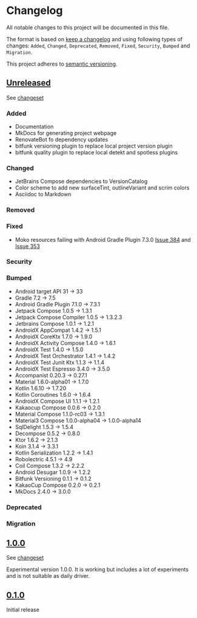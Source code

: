 # Changelog

All notable changes to this project will be documented in this file.

The format is based on [keep a changelog](http://keepachangelog.com/en/1.0.0/) and using following
types of changes: `Added`, `Changed`, `Deprecated`, `Removed`, `Fixed`, `Security`, `Bumped`
and `Migration`.

This project adheres to [semantic versioning](http://semver.org/spec/v2.0.0.html).

## [Unreleased](https://github.com/wmontwe/blueprint-mobile-kmp/releases/latest)

See [changeset](https://github.com/wmontwe/blueprint-mobile-kmp/compare/v1.0.0...main)

### Added

- Documentation
- MkDocs for generating project webpage
- RenovateBot fo dependency updates
- bitfunk versioning plugin to replace local project version plugin
- bitfunk quality plugin to replace local detekt and spotless plugins

### Changed

- JetBrains Compose dependencies to VersionCatalog
- Color scheme to add new surfaceTint, outlineVariant and scrim colors
- Asciidoc to Markdown

### Removed

### Fixed

- Moko resources failing with Android Gradle Plugin 7.3.0 [Issue 384](https://github.com/icerockdev/moko-resources/issues/384) and [Issue 353](https://github.com/icerockdev/moko-resources/issues/353)

### Security

### Bumped

- Android target API 31 -> 33
- Gradle 7.2 -> 7.5
- Android Gradle Plugin 7.1.0 -> 7.3.1
- Jetpack Compose 1.0.5 -> 1.3.1
- Jetpack Compose Compiler 1.0.5 -> 1.3.2.3
- Jetbrains Compose 1.0.1 -> 1.2.1
- AndroidX AppCompat 1.4.2 -> 1.5.1
- AndroidX CoreKtx 1.7.0 -> 1.9.0
- AndroidX Activity Compose 1.4.0 -> 1.6.1
- AndroidX Test 1.4.0 -> 1.5.0
- AndroidX Test Orchestrator 1.4.1 -> 1.4.2
- AndroidX Test Junit Ktx 1.1.3 -> 1.1.4
- AndroidX Test Espresso 3.4.0 -> 3.5.0
- Accompanist 0.20.3 -> 0.27.1
- Material 1.6.0-alpha01 -> 1.7.0
- Kotlin 1.6.10 -> 1.7.20
- Kotlin Coroutines 1.6.0 -> 1.6.4
- AndroidX Compose UI 1.1.1 -> 1.2.1
- Kakaocup Compose 0.0.6 -> 0.2.0
- Material Compose 1.1.0-rc03 -> 1.3.1
- Material3 Compose 1.0.0-alpha04 -> 1.0.0-alpha14
- SqlDelight 1.5.3 -> 1.5.4
- Decompose 0.5.2 -> 0.8.0
- Ktor 1.6.2 -> 2.1.3
- Koin 3.1.4 -> 3.3.1
- Kotlin Serialization 1.2.2 -> 1.4.1
- Robolectric 4.5.1 -> 4.9
- Coil Compose 1.3.2 -> 2.2.2
- Android Desugar 1.0.9 -> 1.2.2
- Bitfunk Versioning 0.1.1 -> 0.1.2
- KakaoCup Compose 0.2.0 -> 0.2.1
- MkDocs 2.4.0 -> 3.0.0

### Deprecated

### Migration

## [1.0.0](https://github.com/wmontwe/blueprint-mobile-kmp/releases/tag/v0.0.1)

See [changeset](https://github.com/wmontwe/blueprint-mobile-kmp/compare/v0.1.0...v1.0.0)

Experimental version 1.0.0. It is working but includes a lot of experiments and is not suitable as daily driver.

## [0.1.0](https://github.com/wmontwe/blueprint-mobile-kmp/releases/tag/v0.1.0)

Initial release
